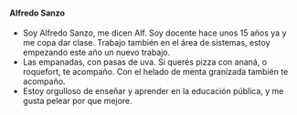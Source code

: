 #### Alfredo Sanzo



- Soy Alfredo Sanzo, me dicen Alf. Soy docente hace unos 15 años ya y me copa dar clase. Trabajo también en el área de sistemas, estoy empezando este año un nuevo trabajo.
- Las empanadas, con pasas de uva. Si querés pizza con ananá, o roquefort, te acompaño. Con el helado de menta granizada también te acompaño.
- Estoy orgulloso de enseñar y aprender en la educación pública, y me gusta pelear por que mejore.
